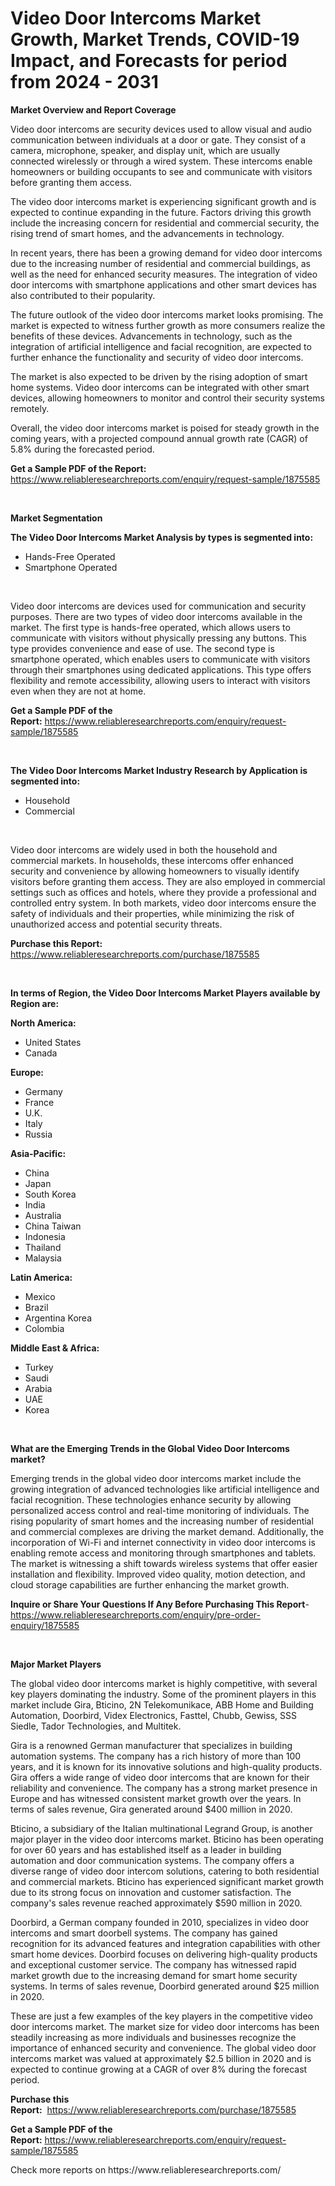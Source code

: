 <p><h1>Video Door Intercoms Market Growth, Market Trends, COVID-19 Impact, and Forecasts for period from 2024 - 2031</h1></p><p><strong>Market Overview and Report Coverage</strong></p>
<p><p>Video door intercoms are security devices used to allow visual and audio communication between individuals at a door or gate. They consist of a camera, microphone, speaker, and display unit, which are usually connected wirelessly or through a wired system. These intercoms enable homeowners or building occupants to see and communicate with visitors before granting them access.</p><p>The video door intercoms market is experiencing significant growth and is expected to continue expanding in the future. Factors driving this growth include the increasing concern for residential and commercial security, the rising trend of smart homes, and the advancements in technology.</p><p>In recent years, there has been a growing demand for video door intercoms due to the increasing number of residential and commercial buildings, as well as the need for enhanced security measures. The integration of video door intercoms with smartphone applications and other smart devices has also contributed to their popularity.</p><p>The future outlook of the video door intercoms market looks promising. The market is expected to witness further growth as more consumers realize the benefits of these devices. Advancements in technology, such as the integration of artificial intelligence and facial recognition, are expected to further enhance the functionality and security of video door intercoms.</p><p>The market is also expected to be driven by the rising adoption of smart home systems. Video door intercoms can be integrated with other smart devices, allowing homeowners to monitor and control their security systems remotely.</p><p>Overall, the video door intercoms market is poised for steady growth in the coming years, with a projected compound annual growth rate (CAGR) of 5.8% during the forecasted period.</p></p>
<p><strong>Get a Sample PDF of the Report:</strong> <a href="https://www.reliableresearchreports.com/enquiry/request-sample/1875585">https://www.reliableresearchreports.com/enquiry/request-sample/1875585</a></p>
<p>&nbsp;</p>
<p><strong>Market Segmentation</strong></p>
<p><strong>The Video Door Intercoms Market Analysis by types is segmented into:</strong></p>
<p><ul><li>Hands-Free Operated</li><li>Smartphone Operated</li></ul></p>
<p>&nbsp;</p>
<p><p>Video door intercoms are devices used for communication and security purposes. There are two types of video door intercoms available in the market. The first type is hands-free operated, which allows users to communicate with visitors without physically pressing any buttons. This type provides convenience and ease of use. The second type is smartphone operated, which enables users to communicate with visitors through their smartphones using dedicated applications. This type offers flexibility and remote accessibility, allowing users to interact with visitors even when they are not at home.</p></p>
<p><strong>Get a Sample PDF of the Report:</strong>&nbsp;<a href="https://www.reliableresearchreports.com/enquiry/request-sample/1875585">https://www.reliableresearchreports.com/enquiry/request-sample/1875585</a></p>
<p>&nbsp;</p>
<p><strong>The Video Door Intercoms Market Industry Research by Application is segmented into:</strong></p>
<p><ul><li>Household</li><li>Commercial</li></ul></p>
<p>&nbsp;</p>
<p><p>Video door intercoms are widely used in both the household and commercial markets. In households, these intercoms offer enhanced security and convenience by allowing homeowners to visually identify visitors before granting them access. They are also employed in commercial settings such as offices and hotels, where they provide a professional and controlled entry system. In both markets, video door intercoms ensure the safety of individuals and their properties, while minimizing the risk of unauthorized access and potential security threats.</p></p>
<p><strong>Purchase this Report:</strong>&nbsp; <a href="https://www.reliableresearchreports.com/purchase/1875585">https://www.reliableresearchreports.com/purchase/1875585</a></p>
<p>&nbsp;</p>
<p><strong>In terms of Region, the Video Door Intercoms Market Players available by Region are:</strong></p>
<p>
    <p> <strong> North America: </strong>
        <ul>
            <li>United States</li>
            <li>Canada</li>
        </ul>
        </p> 
    <p> <strong> Europe: </strong>
        <ul>
            <li>Germany</li>
            <li>France</li>
            <li>U.K.</li>
            <li>Italy</li>
            <li>Russia</li>
        </ul>
        </p> 
    <p> <strong> Asia-Pacific: </strong>
        <ul>
            <li>China</li>
            <li>Japan</li>
            <li>South Korea</li>
            <li>India</li>
            <li>Australia</li>
            <li>China Taiwan</li>
            <li>Indonesia</li>
            <li>Thailand</li>
            <li>Malaysia</li>
        </ul>
        </p> 
    <p> <strong> Latin America: </strong>
        <ul>
            <li>Mexico</li>
            <li>Brazil</li>
            <li>Argentina Korea</li>
            <li>Colombia</li>
        </ul>
        </p> 
    <p> <strong> Middle East & Africa: </strong>
        <ul>
            <li>Turkey</li>
            <li>Saudi</li>
            <li>Arabia</li>
            <li>UAE</li>
            <li>Korea</li>
        </ul>
    </p>
    </p>
<p>&nbsp;</p>
<p><strong>What are the Emerging Trends in the Global Video Door Intercoms market?</strong></p>
<p><p>Emerging trends in the global video door intercoms market include the growing integration of advanced technologies like artificial intelligence and facial recognition. These technologies enhance security by allowing personalized access control and real-time monitoring of individuals. The rising popularity of smart homes and the increasing number of residential and commercial complexes are driving the market demand. Additionally, the incorporation of Wi-Fi and internet connectivity in video door intercoms is enabling remote access and monitoring through smartphones and tablets. The market is witnessing a shift towards wireless systems that offer easier installation and flexibility. Improved video quality, motion detection, and cloud storage capabilities are further enhancing the market growth.</p></p>
<p><strong>Inquire or Share Your Questions If Any Before Purchasing This Report</strong>- <a href="https://www.reliableresearchreports.com/enquiry/pre-order-enquiry/1875585">https://www.reliableresearchreports.com/enquiry/pre-order-enquiry/1875585</a></p>
<p>&nbsp;</p>
<p><strong>Major Market Players</strong></p>
<p><p>The global video door intercoms market is highly competitive, with several key players dominating the industry. Some of the prominent players in this market include Gira, Bticino, 2N Telekomunikace, ABB Home and Building Automation, Doorbird, Videx Electronics, Fasttel, Chubb, Gewiss, SSS Siedle, Tador Technologies, and Multitek.</p><p>Gira is a renowned German manufacturer that specializes in building automation systems. The company has a rich history of more than 100 years, and it is known for its innovative solutions and high-quality products. Gira offers a wide range of video door intercoms that are known for their reliability and convenience. The company has a strong market presence in Europe and has witnessed consistent market growth over the years. In terms of sales revenue, Gira generated around $400 million in 2020.</p><p>Bticino, a subsidiary of the Italian multinational Legrand Group, is another major player in the video door intercoms market. Bticino has been operating for over 60 years and has established itself as a leader in building automation and door communication systems. The company offers a diverse range of video door intercom solutions, catering to both residential and commercial markets. Bticino has experienced significant market growth due to its strong focus on innovation and customer satisfaction. The company's sales revenue reached approximately $590 million in 2020.</p><p>Doorbird, a German company founded in 2010, specializes in video door intercoms and smart doorbell systems. The company has gained recognition for its advanced features and integration capabilities with other smart home devices. Doorbird focuses on delivering high-quality products and exceptional customer service. The company has witnessed rapid market growth due to the increasing demand for smart home security systems. In terms of sales revenue, Doorbird generated around $25 million in 2020.</p><p>These are just a few examples of the key players in the competitive video door intercoms market. The market size for video door intercoms has been steadily increasing as more individuals and businesses recognize the importance of enhanced security and convenience. The global video door intercoms market was valued at approximately $2.5 billion in 2020 and is expected to continue growing at a CAGR of over 8% during the forecast period.</p></p>
<p><strong>Purchase this Report:</strong>&nbsp;&nbsp;<a href="https://www.reliableresearchreports.com/purchase/1875585">https://www.reliableresearchreports.com/purchase/1875585</a></p>
<p></p>
<p><strong>Get a Sample PDF of the Report:</strong>&nbsp;<a href="https://www.reliableresearchreports.com/enquiry/request-sample/1875585">https://www.reliableresearchreports.com/enquiry/request-sample/1875585</a></p>
<p>Check more reports on https://www.reliableresearchreports.com/</p>